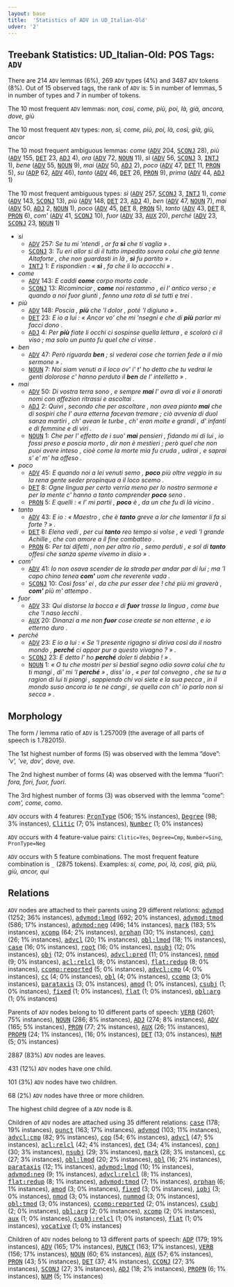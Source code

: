```yaml
---
layout: base
title:  'Statistics of ADV in UD_Italian-Old'
udver: '2'
---
```


## Treebank Statistics: UD_Italian-Old: POS Tags: `ADV`

There are 214 `ADV` lemmas (6%), 269 `ADV` types (4%) and 3487 `ADV` tokens (8%).
Out of 15 observed tags, the rank of `ADV` is: 5 in number of lemmas, 5 in number of types and 7 in number of tokens.

The 10 most frequent `ADV` lemmas: <em>non, così, come, più, poi, là, già, ancora, dove, giù</em>

The 10 most frequent `ADV` types:  <em>non, sì, come, più, poi, là, così, già, giù, ancor</em>

The 10 most frequent ambiguous lemmas: <em>come</em> (<tt><a href="it_old-pos-ADV.html">ADV</a></tt> 204, <tt><a href="it_old-pos-SCONJ.html">SCONJ</a></tt> 28), <em>più</em> (<tt><a href="it_old-pos-ADV.html">ADV</a></tt> 155, <tt><a href="it_old-pos-DET.html">DET</a></tt> 23, <tt><a href="it_old-pos-ADJ.html">ADJ</a></tt> 4), <em>ora</em> (<tt><a href="it_old-pos-ADV.html">ADV</a></tt> 72, <tt><a href="it_old-pos-NOUN.html">NOUN</a></tt> 11), <em>sì</em> (<tt><a href="it_old-pos-ADV.html">ADV</a></tt> 56, <tt><a href="it_old-pos-SCONJ.html">SCONJ</a></tt> 3, <tt><a href="it_old-pos-INTJ.html">INTJ</a></tt> 1), <em>bene</em> (<tt><a href="it_old-pos-ADV.html">ADV</a></tt> 55, <tt><a href="it_old-pos-NOUN.html">NOUN</a></tt> 9), <em>mai</em> (<tt><a href="it_old-pos-ADV.html">ADV</a></tt> 50, <tt><a href="it_old-pos-ADJ.html">ADJ</a></tt> 2), <em>poco</em> (<tt><a href="it_old-pos-ADV.html">ADV</a></tt> 47, <tt><a href="it_old-pos-DET.html">DET</a></tt> 11, <tt><a href="it_old-pos-PRON.html">PRON</a></tt> 5), <em>su</em> (<tt><a href="it_old-pos-ADP.html">ADP</a></tt> 62, <tt><a href="it_old-pos-ADV.html">ADV</a></tt> 46), <em>tanto</em> (<tt><a href="it_old-pos-ADV.html">ADV</a></tt> 46, <tt><a href="it_old-pos-DET.html">DET</a></tt> 26, <tt><a href="it_old-pos-PRON.html">PRON</a></tt> 9), <em>prima</em> (<tt><a href="it_old-pos-ADV.html">ADV</a></tt> 44, <tt><a href="it_old-pos-ADJ.html">ADJ</a></tt> 1)

The 10 most frequent ambiguous types:  <em>sì</em> (<tt><a href="it_old-pos-ADV.html">ADV</a></tt> 257, <tt><a href="it_old-pos-SCONJ.html">SCONJ</a></tt> 3, <tt><a href="it_old-pos-INTJ.html">INTJ</a></tt> 1), <em>come</em> (<tt><a href="it_old-pos-ADV.html">ADV</a></tt> 143, <tt><a href="it_old-pos-SCONJ.html">SCONJ</a></tt> 13), <em>più</em> (<tt><a href="it_old-pos-ADV.html">ADV</a></tt> 148, <tt><a href="it_old-pos-DET.html">DET</a></tt> 23, <tt><a href="it_old-pos-ADJ.html">ADJ</a></tt> 4), <em>ben</em> (<tt><a href="it_old-pos-ADV.html">ADV</a></tt> 47, <tt><a href="it_old-pos-NOUN.html">NOUN</a></tt> 7), <em>mai</em> (<tt><a href="it_old-pos-ADV.html">ADV</a></tt> 50, <tt><a href="it_old-pos-ADJ.html">ADJ</a></tt> 2, <tt><a href="it_old-pos-NOUN.html">NOUN</a></tt> 1), <em>poco</em> (<tt><a href="it_old-pos-ADV.html">ADV</a></tt> 45, <tt><a href="it_old-pos-DET.html">DET</a></tt> 8, <tt><a href="it_old-pos-PRON.html">PRON</a></tt> 5), <em>tanto</em> (<tt><a href="it_old-pos-ADV.html">ADV</a></tt> 43, <tt><a href="it_old-pos-DET.html">DET</a></tt> 8, <tt><a href="it_old-pos-PRON.html">PRON</a></tt> 6), <em>com'</em> (<tt><a href="it_old-pos-ADV.html">ADV</a></tt> 41, <tt><a href="it_old-pos-SCONJ.html">SCONJ</a></tt> 10), <em>fuor</em> (<tt><a href="it_old-pos-ADV.html">ADV</a></tt> 33, <tt><a href="it_old-pos-AUX.html">AUX</a></tt> 20), <em>perché</em> (<tt><a href="it_old-pos-ADV.html">ADV</a></tt> 23, <tt><a href="it_old-pos-SCONJ.html">SCONJ</a></tt> 23, <tt><a href="it_old-pos-NOUN.html">NOUN</a></tt> 1)


* <em>sì</em>
  * <tt><a href="it_old-pos-ADV.html">ADV</a></tt> 257: <em>Se tu mi 'ntendi , or fa <b>sì</b> che ti vaglia » .</em>
  * <tt><a href="it_old-pos-SCONJ.html">SCONJ</a></tt> 3: <em>Tu eri allor sì di il tutto impedito sovra colui che già tenne Altaforte , che non guardasti in là , <b>sì</b> fu partito » .</em>
  * <tt><a href="it_old-pos-INTJ.html">INTJ</a></tt> 1: <em>E rispondien : « <b>sì</b> , fa che li lo accocchi » .</em>
* <em>come</em>
  * <tt><a href="it_old-pos-ADV.html">ADV</a></tt> 143: <em>E caddi <b>come</b> corpo morto cade .</em>
  * <tt><a href="it_old-pos-SCONJ.html">SCONJ</a></tt> 13: <em>Ricominciar , <b>come</b> noi restammo , ei l' antico verso ; e quando a noi fuor giunti , fenno una rota di sé tutti e trei .</em>
* <em>più</em>
  * <tt><a href="it_old-pos-ADV.html">ADV</a></tt> 148: <em>Poscia , <b>più</b> che 'l dolor , poté 'l digiuno » .</em>
  * <tt><a href="it_old-pos-DET.html">DET</a></tt> 23: <em>E io a lui : « Ancor vo' che mi 'nsegni e che di <b>più</b> parlar mi facci dono .</em>
  * <tt><a href="it_old-pos-ADJ.html">ADJ</a></tt> 4: <em>Per <b>più</b> fiate li occhi ci sospinse quella lettura , e scolorò ci il viso ; ma solo un punto fu quel che ci vinse .</em>
* <em>ben</em>
  * <tt><a href="it_old-pos-ADV.html">ADV</a></tt> 47: <em>Però riguarda <b>ben</b> ; sì vederai cose che torrien fede a il mio sermone » .</em>
  * <tt><a href="it_old-pos-NOUN.html">NOUN</a></tt> 7: <em>Noi siam venuti a il loco ov' i' t' ho detto che tu vedrai le genti dolorose c' hanno perduto il <b>ben</b> de l' intelletto » .</em>
* <em>mai</em>
  * <tt><a href="it_old-pos-ADV.html">ADV</a></tt> 50: <em>Di vostra terra sono , e sempre <b>mai</b> l' ovra di voi e li onorati nomi con affezion ritrassi e ascoltai .</em>
  * <tt><a href="it_old-pos-ADJ.html">ADJ</a></tt> 2: <em>Quivi , secondo che per ascoltare , non avea pianto <b>mai</b> che di sospiri che l' aura etterna facevan tremare ; ciò avvenia di duol sanza martìri , ch' avean le turbe , ch' eran molte e grandi , d' infanti e di femmine e di viri .</em>
  * <tt><a href="it_old-pos-NOUN.html">NOUN</a></tt> 1: <em>Che per l' effetto de i suo' <b>mai</b> pensieri , fidando mi di lui , io fossi preso e poscia morto , dir non è mestieri ; però quel che non puoi avere inteso , cioè come la morte mia fu cruda , udirai , e saprai s' e' m' ha offeso .</em>
* <em>poco</em>
  * <tt><a href="it_old-pos-ADV.html">ADV</a></tt> 45: <em>E quando noi a lei venuti semo , <b>poco</b> più oltre veggio in su la rena gente seder propinqua a il loco scemo .</em>
  * <tt><a href="it_old-pos-DET.html">DET</a></tt> 8: <em>Ogne lingua per certo verria meno per lo nostro sermone e per la mente c' hanno a tanto comprender <b>poco</b> seno .</em>
  * <tt><a href="it_old-pos-PRON.html">PRON</a></tt> 5: <em>E quelli : « I' mi partii , <b>poco</b> è , da un che fu di là vicino .</em>
* <em>tanto</em>
  * <tt><a href="it_old-pos-ADV.html">ADV</a></tt> 43: <em>E io : « Maestro , che è <b>tanto</b> greve a lor che lamentar li fa sì forte ? » .</em>
  * <tt><a href="it_old-pos-DET.html">DET</a></tt> 8: <em>Elena vedi , per cui <b>tanto</b> reo tempo si volse , e vedi 'l grande Achille , che con amore a il fine combatteo .</em>
  * <tt><a href="it_old-pos-PRON.html">PRON</a></tt> 6: <em>Per tai difetti , non per altro rio , semo perduti , e sol di <b>tanto</b> offesi che sanza speme vivemo in disio » .</em>
* <em>com'</em>
  * <tt><a href="it_old-pos-ADV.html">ADV</a></tt> 41: <em>Io non osava scender de la strada per andar par di lui ; ma 'l capo chino tenea <b>com'</b> uom che reverente vada .</em>
  * <tt><a href="it_old-pos-SCONJ.html">SCONJ</a></tt> 10: <em>Così foss' ei , da che pur esser dee ! ché più mi graverà , <b>com'</b> più m' attempo .</em>
* <em>fuor</em>
  * <tt><a href="it_old-pos-ADV.html">ADV</a></tt> 33: <em>Qui distorse la bocca e di <b>fuor</b> trasse la lingua , come bue che 'l naso lecchi .</em>
  * <tt><a href="it_old-pos-AUX.html">AUX</a></tt> 20: <em>Dinanzi a me non <b>fuor</b> cose create se non etterne , e io etterno duro .</em>
* <em>perché</em>
  * <tt><a href="it_old-pos-ADV.html">ADV</a></tt> 23: <em>E io a lui : « Se 'l presente rigagno si diriva così da il nostro mondo , <b>perché</b> ci appar pur a questo vivagno ? » .</em>
  * <tt><a href="it_old-pos-SCONJ.html">SCONJ</a></tt> 23: <em>E detto l' ho <b>perché</b> doler ti debbia ! » .</em>
  * <tt><a href="it_old-pos-NOUN.html">NOUN</a></tt> 1: <em>« O tu che mostri per sì bestial segno odio sovra colui che tu ti mangi , di' mi 'l <b>perché</b> » , diss' io , « per tal convegno , che se tu a ragion di lui ti piangi , sappiendo chi voi siete e la sua pecca , in il mondo suso ancora io te ne cangi , se quella con ch' io parlo non si secca » .</em>

## Morphology

The form / lemma ratio of `ADV` is 1.257009 (the average of all parts of speech is 1.782015).

The 1st highest number of forms (5) was observed with the lemma “dove”: <em>'v', 've, dov', dove, ove</em>.

The 2nd highest number of forms (4) was observed with the lemma “fuori”: <em>fora, fori, fuor, fuori</em>.

The 3rd highest number of forms (3) was observed with the lemma “come”: <em>com', come, como</em>.

`ADV` occurs with 4 features: <tt><a href="it_old-feat-PronType.html">PronType</a></tt> (506; 15% instances), <tt><a href="it_old-feat-Degree.html">Degree</a></tt> (98; 3% instances), <tt><a href="it_old-feat-Clitic.html">Clitic</a></tt> (7; 0% instances), <tt><a href="it_old-feat-Number.html">Number</a></tt> (1; 0% instances)

`ADV` occurs with 4 feature-value pairs: `Clitic=Yes`, `Degree=Cmp`, `Number=Sing`, `PronType=Neg`

`ADV` occurs with 5 feature combinations.
The most frequent feature combination is `_` (2875 tokens).
Examples: <em>sì, come, poi, là, così, già, più, giù, ancor, qui</em>


## Relations

`ADV` nodes are attached to their parents using 29 different relations: <tt><a href="it_old-dep-advmod.html">advmod</a></tt> (1252; 36% instances), <tt><a href="it_old-dep-advmod-lmod.html">advmod:lmod</a></tt> (692; 20% instances), <tt><a href="it_old-dep-advmod-tmod.html">advmod:tmod</a></tt> (586; 17% instances), <tt><a href="it_old-dep-advmod-neg.html">advmod:neg</a></tt> (496; 14% instances), <tt><a href="it_old-dep-mark.html">mark</a></tt> (183; 5% instances), <tt><a href="it_old-dep-xcomp.html">xcomp</a></tt> (64; 2% instances), <tt><a href="it_old-dep-orphan.html">orphan</a></tt> (30; 1% instances), <tt><a href="it_old-dep-conj.html">conj</a></tt> (26; 1% instances), <tt><a href="it_old-dep-advcl.html">advcl</a></tt> (20; 1% instances), <tt><a href="it_old-dep-obl-lmod.html">obl:lmod</a></tt> (18; 1% instances), <tt><a href="it_old-dep-case.html">case</a></tt> (16; 0% instances), <tt><a href="it_old-dep-root.html">root</a></tt> (16; 0% instances), <tt><a href="it_old-dep-nsubj.html">nsubj</a></tt> (12; 0% instances), <tt><a href="it_old-dep-obj.html">obj</a></tt> (12; 0% instances), <tt><a href="it_old-dep-advcl-pred.html">advcl:pred</a></tt> (11; 0% instances), <tt><a href="it_old-dep-nmod.html">nmod</a></tt> (9; 0% instances), <tt><a href="it_old-dep-acl-relcl.html">acl:relcl</a></tt> (8; 0% instances), <tt><a href="it_old-dep-flat-redup.html">flat:redup</a></tt> (8; 0% instances), <tt><a href="it_old-dep-ccomp-reported.html">ccomp:reported</a></tt> (5; 0% instances), <tt><a href="it_old-dep-advcl-cmp.html">advcl:cmp</a></tt> (4; 0% instances), <tt><a href="it_old-dep-cc.html">cc</a></tt> (4; 0% instances), <tt><a href="it_old-dep-obl.html">obl</a></tt> (4; 0% instances), <tt><a href="it_old-dep-ccomp.html">ccomp</a></tt> (3; 0% instances), <tt><a href="it_old-dep-parataxis.html">parataxis</a></tt> (3; 0% instances), <tt><a href="it_old-dep-amod.html">amod</a></tt> (1; 0% instances), <tt><a href="it_old-dep-csubj.html">csubj</a></tt> (1; 0% instances), <tt><a href="it_old-dep-fixed.html">fixed</a></tt> (1; 0% instances), <tt><a href="it_old-dep-flat.html">flat</a></tt> (1; 0% instances), <tt><a href="it_old-dep-obl-arg.html">obl:arg</a></tt> (1; 0% instances)

Parents of `ADV` nodes belong to 10 different parts of speech: <tt><a href="it_old-pos-VERB.html">VERB</a></tt> (2601; 75% instances), <tt><a href="it_old-pos-NOUN.html">NOUN</a></tt> (286; 8% instances), <tt><a href="it_old-pos-ADJ.html">ADJ</a></tt> (274; 8% instances), <tt><a href="it_old-pos-ADV.html">ADV</a></tt> (165; 5% instances), <tt><a href="it_old-pos-PRON.html">PRON</a></tt> (77; 2% instances), <tt><a href="it_old-pos-AUX.html">AUX</a></tt> (26; 1% instances), <tt><a href="it_old-pos-PROPN.html">PROPN</a></tt> (24; 1% instances),  (16; 0% instances), <tt><a href="it_old-pos-DET.html">DET</a></tt> (13; 0% instances), <tt><a href="it_old-pos-NUM.html">NUM</a></tt> (5; 0% instances)

2887 (83%) `ADV` nodes are leaves.

431 (12%) `ADV` nodes have one child.

101 (3%) `ADV` nodes have two children.

68 (2%) `ADV` nodes have three or more children.

The highest child degree of a `ADV` node is 8.

Children of `ADV` nodes are attached using 35 different relations: <tt><a href="it_old-dep-case.html">case</a></tt> (178; 19% instances), <tt><a href="it_old-dep-punct.html">punct</a></tt> (163; 17% instances), <tt><a href="it_old-dep-advmod.html">advmod</a></tt> (103; 11% instances), <tt><a href="it_old-dep-advcl-cmp.html">advcl:cmp</a></tt> (82; 9% instances), <tt><a href="it_old-dep-cop.html">cop</a></tt> (54; 6% instances), <tt><a href="it_old-dep-advcl.html">advcl</a></tt> (47; 5% instances), <tt><a href="it_old-dep-acl-relcl.html">acl:relcl</a></tt> (42; 4% instances), <tt><a href="it_old-dep-det.html">det</a></tt> (34; 4% instances), <tt><a href="it_old-dep-conj.html">conj</a></tt> (30; 3% instances), <tt><a href="it_old-dep-nsubj.html">nsubj</a></tt> (29; 3% instances), <tt><a href="it_old-dep-mark.html">mark</a></tt> (28; 3% instances), <tt><a href="it_old-dep-cc.html">cc</a></tt> (27; 3% instances), <tt><a href="it_old-dep-obl-lmod.html">obl:lmod</a></tt> (20; 2% instances), <tt><a href="it_old-dep-obl.html">obl</a></tt> (16; 2% instances), <tt><a href="it_old-dep-parataxis.html">parataxis</a></tt> (12; 1% instances), <tt><a href="it_old-dep-advmod-lmod.html">advmod:lmod</a></tt> (10; 1% instances), <tt><a href="it_old-dep-advmod-neg.html">advmod:neg</a></tt> (9; 1% instances), <tt><a href="it_old-dep-advcl-relcl.html">advcl:relcl</a></tt> (8; 1% instances), <tt><a href="it_old-dep-flat-redup.html">flat:redup</a></tt> (8; 1% instances), <tt><a href="it_old-dep-advmod-tmod.html">advmod:tmod</a></tt> (7; 1% instances), <tt><a href="it_old-dep-orphan.html">orphan</a></tt> (6; 1% instances), <tt><a href="it_old-dep-amod.html">amod</a></tt> (3; 0% instances), <tt><a href="it_old-dep-fixed.html">fixed</a></tt> (3; 0% instances), <tt><a href="it_old-dep-iobj.html">iobj</a></tt> (3; 0% instances), <tt><a href="it_old-dep-nmod.html">nmod</a></tt> (3; 0% instances), <tt><a href="it_old-dep-nummod.html">nummod</a></tt> (3; 0% instances), <tt><a href="it_old-dep-obl-tmod.html">obl:tmod</a></tt> (3; 0% instances), <tt><a href="it_old-dep-ccomp-reported.html">ccomp:reported</a></tt> (2; 0% instances), <tt><a href="it_old-dep-csubj.html">csubj</a></tt> (2; 0% instances), <tt><a href="it_old-dep-obl-arg.html">obl:arg</a></tt> (2; 0% instances), <tt><a href="it_old-dep-xcomp.html">xcomp</a></tt> (2; 0% instances), <tt><a href="it_old-dep-aux.html">aux</a></tt> (1; 0% instances), <tt><a href="it_old-dep-csubj-relcl.html">csubj:relcl</a></tt> (1; 0% instances), <tt><a href="it_old-dep-flat.html">flat</a></tt> (1; 0% instances), <tt><a href="it_old-dep-vocative.html">vocative</a></tt> (1; 0% instances)

Children of `ADV` nodes belong to 13 different parts of speech: <tt><a href="it_old-pos-ADP.html">ADP</a></tt> (179; 19% instances), <tt><a href="it_old-pos-ADV.html">ADV</a></tt> (165; 17% instances), <tt><a href="it_old-pos-PUNCT.html">PUNCT</a></tt> (163; 17% instances), <tt><a href="it_old-pos-VERB.html">VERB</a></tt> (156; 17% instances), <tt><a href="it_old-pos-NOUN.html">NOUN</a></tt> (60; 6% instances), <tt><a href="it_old-pos-AUX.html">AUX</a></tt> (57; 6% instances), <tt><a href="it_old-pos-PRON.html">PRON</a></tt> (43; 5% instances), <tt><a href="it_old-pos-DET.html">DET</a></tt> (37; 4% instances), <tt><a href="it_old-pos-CCONJ.html">CCONJ</a></tt> (27; 3% instances), <tt><a href="it_old-pos-SCONJ.html">SCONJ</a></tt> (27; 3% instances), <tt><a href="it_old-pos-ADJ.html">ADJ</a></tt> (18; 2% instances), <tt><a href="it_old-pos-PROPN.html">PROPN</a></tt> (6; 1% instances), <tt><a href="it_old-pos-NUM.html">NUM</a></tt> (5; 1% instances)

